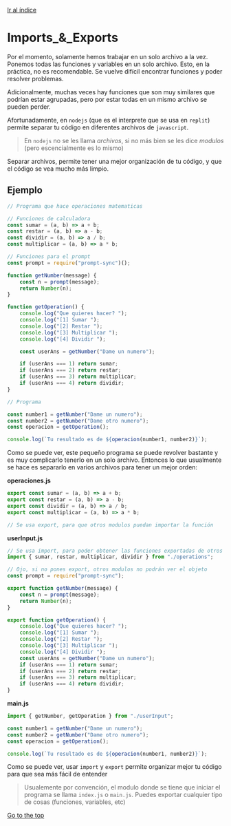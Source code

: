 [Ir al índice](indice.md)

# Imports\_&_Exports

Por el momento, solamente hemos trabajar en un solo archivo a la vez. Ponemos todas las funciones y variables en un solo archivo. Esto, en la práctica, no es recomendable. Se vuelve difícil encontrar funciones y poder resolver problemas.

Adicionalmente, muchas veces hay funciones que son muy similares que podrían estar agrupadas, pero por estar todas en un mismo archivo se pueden perder.

Afortunadamente, en `nodejs` (que es el interprete que se usa en `replit`) permite separar tu código en diferentes archivos de `javascript`.

> En `nodejs` no se les llama _archivos_, si no más bien se les dice _modulos_ (pero escencialmente es lo mismo)

Separar archivos, permite tener una mejor organización de tu código, y que el código se vea mucho más limpio.

## Ejemplo

```javascript
// Programa que hace operaciones matematicas

// Funciones de calculadora
const sumar = (a, b) => a + b;
const restar = (a, b) => a - b;
const dividir = (a, b) => a / b;
const multiplicar = (a, b) => a * b;

// Funciones para el prompt
const prompt = require("prompt-sync")();

function getNumber(message) {
	const n = prompt(message);
	return Number(n);
}

function getOperation() {
	console.log("Que quieres hacer? ");
	console.log("[1] Sumar ");
	console.log("[2] Restar ");
	console.log("[3] Multiplicar ");
	console.log("[4] Dividir ");

	const userAns = getNumber("Dame un numero");

	if (userAns === 1) return sumar;
	if (userAns === 2) return restar;
	if (userAns === 3) return multiplicar;
	if (userAns === 4) return dividir;
}

// Programa

const number1 = getNumber("Dame un numero");
const number2 = getNumber("Dame otro numero");
const operacion = getOperation();

console.log(`Tu resultado es de ${operacion(number1, number2)}`);
```

Como se puede ver, este pequeño programa se puede revolver bastante y es muy complicarlo tenerlo en un solo archivo. Entonces lo que usualmente se hace es separarlo en varios archivos para tener un mejor orden:

**operaciones.js**

```javascript
export const sumar = (a, b) => a + b;
export const restar = (a, b) => a - b;
export const dividir = (a, b) => a / b;
export const multiplicar = (a, b) => a * b;

// Se usa export, para que otros modulos puedan importar la función
```

**userInput.js**

```javascript
// Se usa import, para poder obtener las funciones exportadas de otros modulos
import { sumar, restar, multiplicar, dividir } from "./operations";

// Ojo, si no pones export, otros modulos no podrán ver el objeto
const prompt = require("prompt-sync");

export function getNumber(message) {
	const n = prompt(message);
	return Number(n);
}

export function getOperation() {
	console.log("Que quieres hacer? ");
	console.log("[1] Sumar ");
	console.log("[2] Restar ");
	console.log("[3] Multiplicar ");
	console.log("[4] Dividir ");
	const userAns = getNumber("Dame un numero");
	if (userAns === 1) return sumar;
	if (userAns === 2) return restar;
	if (userAns === 3) return multiplicar;
	if (userAns === 4) return dividir;
}
```

**main.js**

```javascript
import { getNumber, getOperation } from "./userInput";

const number1 = getNumber("Dame un numero");
const number2 = getNumber("Dame otro numero");
const operacion = getOperation();

console.log(`Tu resultado es de ${operacion(number1, number2)}`);
```

Como se puede ver, usar `import` y `export` permite organizar mejor tu código para que sea más fácil de
entender

> Usualemente por convención, el modulo donde se tiene que iniciar el programa se llama `index.js` o `main.js`.
> Puedes exportar cualquier tipo de cosas (funciones, variables, etc)

[Go to the top](#Imports_&_Exports)
